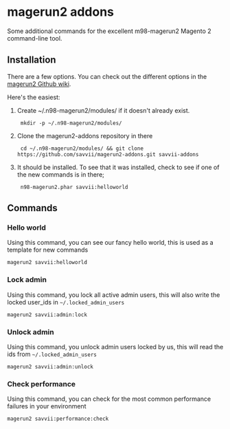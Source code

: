 magerun2 addons
==============

Some additional commands for the excellent m98-magerun2 Magento 2 command-line tool.

Installation
------------
There are a few options.  You can check out the different options in the [magerun2
Github wiki](https://github.com/netz98/n98-magerun2/wiki/Modules).

Here's the easiest:

1. Create ~/.n98-magerun2/modules/ if it doesn't already exist.

        mkdir -p ~/.n98-magerun2/modules/

2. Clone the magerun2-addons repository in there

        cd ~/.n98-magerun2/modules/ && git clone https://github.com/savvii/magerun2-addons.git savvii-addons

3. It should be installed. To see that it was installed, check to see if one of the new commands is in there;

        n98-magerun2.phar savvii:helloworld

Commands
--------

### Hello world

Using this command, you can see our fancy hello world, this is used as a template for new commands

    magerun2 savvii:helloworld

### Lock admin
Using this command, you lock all active admin users, this will also write the locked user_ids in `~/.locked_admin_users`

    magerun2 savvii:admin:lock

### Unlock admin
Using this command, you unlock admin users locked by us, this will read the ids from `~/.locked_admin_users`

    magerun2 savvii:admin:unlock

### Check performance
Using this command, you can check for the most common performance failures in your environment

    magerun2 savvii:performance:check


